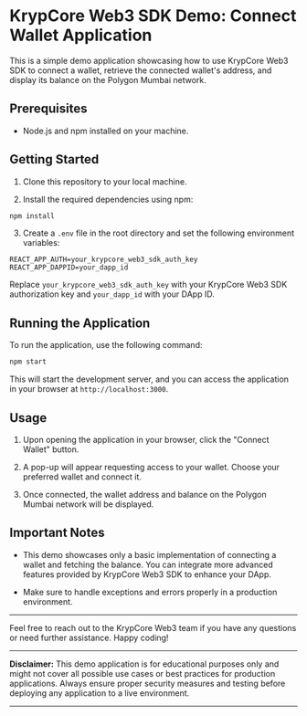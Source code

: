 # KrypCore Web3 SDK Demo: Connect Wallet Application

This is a simple demo application showcasing how to use KrypCore Web3 SDK to connect a wallet, retrieve the connected wallet's address, and display its balance on the Polygon Mumbai network.

## Prerequisites

- Node.js and npm installed on your machine.

## Getting Started

1. Clone this repository to your local machine.

2. Install the required dependencies using npm:

```bash
npm install
```

3. Create a `.env` file in the root directory and set the following environment variables:

```plaintext
REACT_APP_AUTH=your_krypcore_web3_sdk_auth_key
REACT_APP_DAPPID=your_dapp_id
```

Replace `your_krypcore_web3_sdk_auth_key` with your KrypCore Web3 SDK authorization key and `your_dapp_id` with your DApp ID.

## Running the Application

To run the application, use the following command:

```bash
npm start
```

This will start the development server, and you can access the application in your browser at `http://localhost:3000`.

## Usage

1. Upon opening the application in your browser, click the "Connect Wallet" button.

2. A pop-up will appear requesting access to your wallet. Choose your preferred wallet and connect it.

3. Once connected, the wallet address and balance on the Polygon Mumbai network will be displayed.

## Important Notes

- This demo showcases only a basic implementation of connecting a wallet and fetching the balance. You can integrate more advanced features provided by KrypCore Web3 SDK to enhance your DApp.

- Make sure to handle exceptions and errors properly in a production environment.

---

Feel free to reach out to the KrypCore Web3 team if you have any questions or need further assistance. Happy coding!

---

**Disclaimer:** This demo application is for educational purposes only and might not cover all possible use cases or best practices for production applications. Always ensure proper security measures and testing before deploying any application to a live environment.

---
